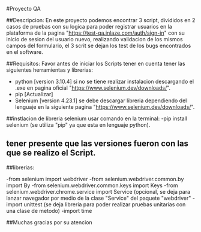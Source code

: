#Proyecto QA 

##Descripcion: En este proyecto podemos encontrar 3 script, divididos en 2 casos de pruebas con su logica para poder registrar usuarios en la plataforma de la pagina "https://test-qa.inlaze.com/auth/sign-in"
con su inicio de sesion del usuario nuevo, realizando validacion de los mismos campos del formulario, el 3 scrit se dejan los test de los bugs encontrados en el software.

##Requisitos: Favor antes de iniciar los Scripts tener en cuenta tener las siguientes herramientas y librerias:

- python [version 3.10.4] si no se tiene realizar instalacion descargando el .exe en pagina oficial "https://www.selenium.dev/downloads/".
- pip [Actualizar]
- Selenium [version 4.23.1] se debe descargar libreria dependiendo del lenguaje en la siguiente pagina "https://www.selenium.dev/downloads/".
  
##instlacion de libreria selenium usar comando en la terminal:
-pip install selenium (se utiliza "pip" ya que esta en lenguaje python).

## tener presente que las versiones fueron con las que se realizo el Script.

##librerias:

-from selenium import webdriver
-from selenium.webdriver.common.by import By
-from selenium.webdriver.common.keys import Keys
-from selenium.webdriver.chrome.service import Service (opcional, se deja para lanzar navegador por medio de la clase "Service" del paquete "webdriver"
-import unittest (se deja libreria para poder realizar pruebas unitarias con una clase de metodo)
-import time

##Muchas gracias por su atencion
